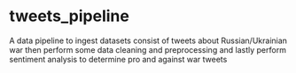 # tweets_pipeline
A data pipeline to ingest datasets consist of tweets about Russian/Ukrainian war then perform some data cleaning and preprocessing and lastly perform sentiment analysis to determine pro and against war tweets 
